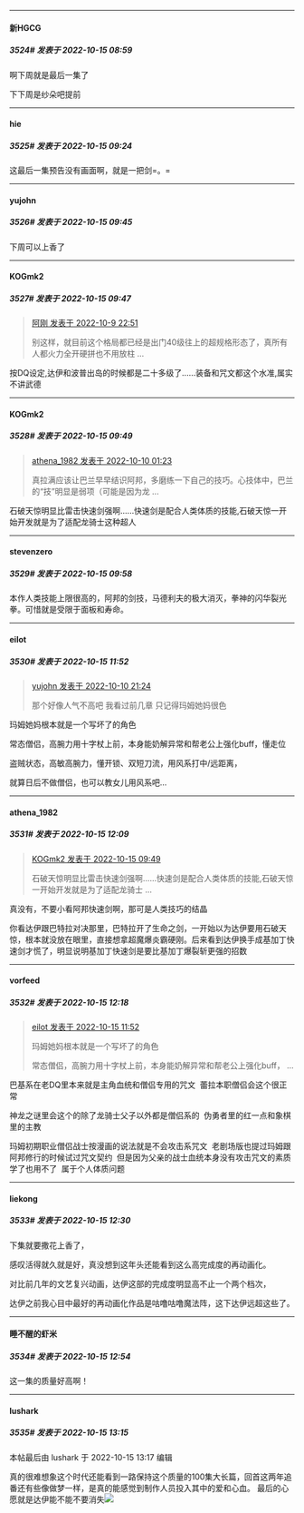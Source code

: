 

*****

####  新HGCG  
##### 3524#       发表于 2022-10-15 08:59

啊下周就是最后一集了

下下周是纱朵吧提前



*****

####  hie  
##### 3525#       发表于 2022-10-15 09:24

这最后一集预告没有画面啊，就是一把剑=。=



*****

####  yujohn  
##### 3526#       发表于 2022-10-15 09:45

下周可以上香了

*****

####  KOGmk2  
##### 3527#       发表于 2022-10-15 09:47

<blockquote><a href="httphttps://bbs.saraba1st.com/2b/forum.php?mod=redirect&amp;goto=findpost&amp;pid=57835575&amp;ptid=1904473" target="_blank">阿刚 发表于 2022-10-9 22:51</a>

别这样，就目前这个格局都已经是出门40级往上的超规格形态了，真所有人都火力全开硬拼也不用放柱 ...</blockquote>
按DQ设定,达伊和波普出岛的时候都是二十多级了......装备和咒文都这个水准,属实不讲武德

*****

####  KOGmk2  
##### 3528#       发表于 2022-10-15 09:49

<blockquote><a href="httphttps://bbs.saraba1st.com/2b/forum.php?mod=redirect&amp;goto=findpost&amp;pid=57837319&amp;ptid=1904473" target="_blank">athena_1982 发表于 2022-10-10 01:23</a>

真拉满应该让巴兰早早结识阿邦，多磨练一下自己的技巧。心技体中，巴兰的“技”明显是弱项（可能是因为龙 ...</blockquote>
石破天惊明显比雷击快速剑强啊......快速剑是配合人类体质的技能,石破天惊一开始开发就是为了适配龙骑士这种超人



*****

####  stevenzero  
##### 3529#       发表于 2022-10-15 09:58

本作人类技能上限很高的，阿邦的剑技，马德利夫的极大消灭，拳神的闪华裂光拳。可惜就是受限于面板和寿命。



*****

####  eilot  
##### 3530#       发表于 2022-10-15 11:52

<blockquote><a href="httphttps://bbs.saraba1st.com/2b/forum.php?mod=redirect&amp;goto=findpost&amp;pid=57851079&amp;ptid=1904473" target="_blank">yujohn 发表于 2022-10-10 21:24</a>

那个好像人气不高吧 我看过前几章 只记得玛姆她妈很色</blockquote>
玛姆她妈根本就是一个写坏了的角色

常态僧侣，高腕力用十字杖上前，本身能奶解异常和帮老公上强化buff，懂走位

盗贼状态，高敏高腕力，懂开锁、双短刀流，用风系打中/远距离，

就算日后不做僧侣，也可以教女儿用风系吧...



*****

####  athena_1982  
##### 3531#       发表于 2022-10-15 12:09

<blockquote><a href="httphttps://bbs.saraba1st.com/2b/forum.php?mod=redirect&amp;goto=findpost&amp;pid=57915625&amp;ptid=1904473" target="_blank">KOGmk2 发表于 2022-10-15 09:49</a>

石破天惊明显比雷击快速剑强啊......快速剑是配合人类体质的技能,石破天惊一开始开发就是为了适配龙骑士 ...</blockquote>
真没有，不要小看阿邦快速剑啊，那可是人类技巧的结晶

你看达伊跟巴特拉对决那里，巴特拉开了生命之剑，一开始以为达伊要用石破天惊，根本就没放在眼里，直接想拿超魔爆炎霸硬刚。后来看到达伊换手成基加丁快速剑才慌了，明显说明基加丁快速剑是要比基加丁爆裂斩更强的招数



*****

####  vorfeed  
##### 3532#       发表于 2022-10-15 12:18

<blockquote><a href="httphttps://bbs.saraba1st.com/2b/forum.php?mod=redirect&amp;goto=findpost&amp;pid=57917536&amp;ptid=1904473" target="_blank">eilot 发表于 2022-10-15 11:52</a>

玛姆她妈根本就是一个写坏了的角色

常态僧侣，高腕力用十字杖上前，本身能奶解异常和帮老公上强化buff， ...</blockquote>
巴基系在老DQ里本来就是主角血统和僧侣专用的咒文  蕾拉本职僧侣会这个很正常

神龙之谜里会这个的除了龙骑士父子以外都是僧侣系的  伪勇者里的红一点和象棋里的主教

玛姆初期职业僧侣战士按漫画的说法就是不会攻击系咒文  老剧场版也提过玛姆跟阿邦修行的时候试过咒文契约  但是因为父亲的战士血统本身没有攻击咒文的素质学了也用不了  属于个人体质问题



*****

####  liekong  
##### 3533#       发表于 2022-10-15 12:30

下集就要撒花上香了，

感叹活得就久就是好，真没想到这年头还能看到这么高完成度的再动画化。

对比前几年的文艺复兴动画，达伊这部的完成度明显高不止一个两个档次，

达伊之前我心目中最好的再动画化作品是咕噜咕噜魔法阵，这下达伊远超这些了。



*****

####  睡不醒的虾米  
##### 3534#       发表于 2022-10-15 12:54

这一集的质量好高啊！



*****

####  lushark  
##### 3535#       发表于 2022-10-15 13:15

 本帖最后由 lushark 于 2022-10-15 13:17 编辑 

真的很难想象这个时代还能看到一路保持这个质量的100集大长篇，回首这两年追番还有些像做梦一样，是真的能感觉到制作人员投入其中的爱和心血。 最后的心愿就是达伊能不能不要消失<img src="https://static.saraba1st.com/image/smiley/face2017/138.png" referrerpolicy="no-referrer">

